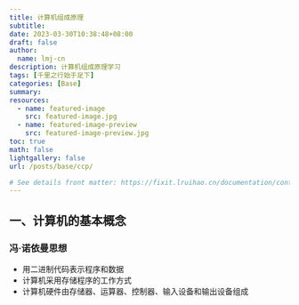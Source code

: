 ```yaml
---
title: 计算机组成原理
subtitle:
date: 2023-03-30T10:38:48+08:00
draft: false
author: 
  name: lmj-cn
description: 计算机组成原理学习
tags: [千里之行始于足下]
categories: [Base]
summary:
resources:
  - name: featured-image
    src: featured-image.jpg
  - name: featured-image-preview
    src: featured-image-preview.jpg
toc: true
math: false
lightgallery: false
url: /posts/base/ccp/

# See details front matter: https://fixit.lruihao.cn/documentation/content/#front-matter
---
```


<!--more-->

## 一、计算机的基本概念
### 冯·诺依曼思想
* 用二进制代码表示程序和数据
* 计算机采用存储程序的工作方式
* 计算机硬件由存储器、运算器、控制器、输入设备和输出设备组成